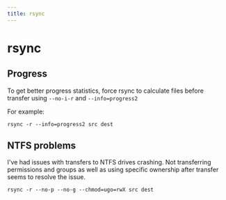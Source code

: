 ```yaml
---
title: rsync
---
```


# rsync

## Progress

To get better progress statistics, force rsync to calculate files before transfer using ```--no-i-r``` and ```--info=progress2```

For example:

```
rsync -r --info=progress2 src dest
```

## NTFS problems

I've had issues with transfers to NTFS drives crashing. Not transferring permissions and groups as well as using specific ownership after transfer seems to resolve the issue.

```
rsync -r --no-p --no-g --chmod=ugo=rwX src dest
```
